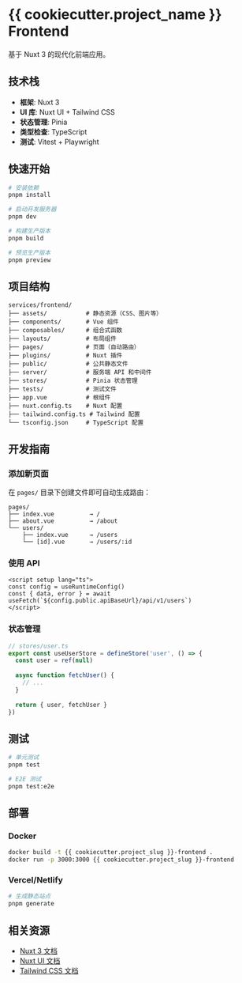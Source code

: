 # {{ cookiecutter.project_name }} Frontend

基于 Nuxt 3 的现代化前端应用。

## 技术栈

- **框架**: Nuxt 3
- **UI 库**: Nuxt UI + Tailwind CSS
- **状态管理**: Pinia
- **类型检查**: TypeScript
- **测试**: Vitest + Playwright

## 快速开始

```bash
# 安装依赖
pnpm install

# 启动开发服务器
pnpm dev

# 构建生产版本
pnpm build

# 预览生产版本
pnpm preview
```

## 项目结构

```
services/frontend/
├── assets/           # 静态资源（CSS、图片等）
├── components/       # Vue 组件
├── composables/      # 组合式函数
├── layouts/          # 布局组件
├── pages/            # 页面（自动路由）
├── plugins/          # Nuxt 插件
├── public/           # 公共静态文件
├── server/           # 服务端 API 和中间件
├── stores/           # Pinia 状态管理
├── tests/            # 测试文件
├── app.vue           # 根组件
├── nuxt.config.ts    # Nuxt 配置
├── tailwind.config.ts # Tailwind 配置
└── tsconfig.json     # TypeScript 配置
```

## 开发指南

### 添加新页面

在 `pages/` 目录下创建文件即可自动生成路由：

```
pages/
├── index.vue          → /
├── about.vue          → /about
└── users/
    ├── index.vue      → /users
    └── [id].vue       → /users/:id
```

### 使用 API

```vue
<script setup lang="ts">
const config = useRuntimeConfig()
const { data, error } = await useFetch(`${config.public.apiBaseUrl}/api/v1/users`)
</script>
```

### 状态管理

```typescript
// stores/user.ts
export const useUserStore = defineStore('user', () => {
  const user = ref(null)
  
  async function fetchUser() {
    // ...
  }
  
  return { user, fetchUser }
})
```

## 测试

```bash
# 单元测试
pnpm test

# E2E 测试
pnpm test:e2e
```

## 部署

### Docker

```bash
docker build -t {{ cookiecutter.project_slug }}-frontend .
docker run -p 3000:3000 {{ cookiecutter.project_slug }}-frontend
```

### Vercel/Netlify

```bash
# 生成静态站点
pnpm generate
```

## 相关资源

- [Nuxt 3 文档](https://nuxt.com/)
- [Nuxt UI 文档](https://ui.nuxt.com/)
- [Tailwind CSS 文档](https://tailwindcss.com/)

